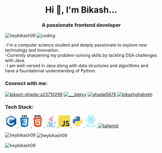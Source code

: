 <h1 align="center">Hi 👋, I'm Bikash...</h1>
<h3 align="center">A passionate frontend developer</h3>
<img align="right" alt="coding" width="400" src="https://user-images.githubusercontent.com/74038190/229223263-cf2e4b07-2615-4f87-9c38-e37600f8381a.gif"/>

<p align="left"> <img src="https://komarev.com/ghpvc/?username=heybikash09&label=Profile%20views&color=0e75b6&style=flat" alt="heybikash09" /> </p>


-I'm a computer science student and deeply passionate to explore new technology and innovation.<br/>
-Currently sharpening my problem-solving skills by tackling DSA challenges with Java.<br/>
-I am well-versed in Java along with data structures and algorithms and have a foundational understanding of Python.


<h3 align="left">Connect with me:</h3>
<p align="left">
<a href="https://linkedin.com/in/bikash-ghadai-a23710299" target="blank"><img align="center" src="https://raw.githubusercontent.com/rahuldkjain/github-profile-readme-generator/master/src/images/icons/Social/linked-in-alt.svg" alt="bikash-ghadai-a23710299" height="30" width="40" /></a>
<a href="https://instagram.com/___bkkyy" target="blank"><img align="center" src="https://raw.githubusercontent.com/rahuldkjain/github-profile-readme-generator/master/src/images/icons/Social/instagram.svg" alt="___bkkyy" height="30" width="40" /></a>
<a href="https://www.leetcode.com/ghadai5678" target="blank"><img align="center" src="https://raw.githubusercontent.com/rahuldkjain/github-profile-readme-generator/master/src/images/icons/Social/leet-code.svg" alt="ghadai5678" height="30" width="40" /></a>
<a href="https://auth.geeksforgeeks.org/user/bikashghabvkh" target="blank"><img align="center" src="https://raw.githubusercontent.com/rahuldkjain/github-profile-readme-generator/master/src/images/icons/Social/geeks-for-geeks.svg" alt="bikashghabvkh" height="30" width="40" /></a>
</p>

<h3 align="left"><strong>Tech Stack:</strong></h3>
<p align="left"> <a href="https://www.cprogramming.com/" target="_blank" rel="noreferrer"> <img src="https://raw.githubusercontent.com/devicons/devicon/master/icons/c/c-original.svg" alt="c" width="40" height="40"/> </a> <a href="https://www.w3schools.com/css/" target="_blank" rel="noreferrer"> <img src="https://raw.githubusercontent.com/devicons/devicon/master/icons/css3/css3-original-wordmark.svg" alt="css3" width="40" height="40"/> </a> <a href="https://www.w3.org/html/" target="_blank" rel="noreferrer"> <img src="https://raw.githubusercontent.com/devicons/devicon/master/icons/html5/html5-original-wordmark.svg" alt="html5" width="40" height="40"/> </a> <a href="https://www.java.com" target="_blank" rel="noreferrer"> <img src="https://raw.githubusercontent.com/devicons/devicon/master/icons/java/java-original.svg" alt="java" width="40" height="40"/> </a> <a href="https://developer.mozilla.org/en-US/docs/Web/JavaScript" target="_blank" rel="noreferrer"> <img src="https://raw.githubusercontent.com/devicons/devicon/master/icons/javascript/javascript-original.svg" alt="javascript" width="40" height="40"/> </a> <a href="https://www.python.org" target="_blank" rel="noreferrer"> <img src="https://raw.githubusercontent.com/devicons/devicon/master/icons/python/python-original.svg" alt="python" width="40" height="40"/> </a> <a href="https://reactjs.org/" target="_blank" rel="noreferrer"> <img src="https://raw.githubusercontent.com/devicons/devicon/master/icons/react/react-original-wordmark.svg" alt="react" width="40" height="40"/> </a> <a href="https://tailwindcss.com/" target="_blank" rel="noreferrer"> <img src="https://www.vectorlogo.zone/logos/tailwindcss/tailwindcss-icon.svg" alt="tailwind" width="40" height="40"/> </a> </p>

<p><img align="left" src="https://github-readme-stats.vercel.app/api/top-langs?username=heybikash09&show_icons=true&locale=en&layout=compact" alt="heybikash09" /></p>

<p>&nbsp;<img align="center" src="https://github-readme-stats.vercel.app/api?username=heybikash09&show_icons=true&locale=en" alt="heybikash09" /></p>

<p><img align="center" src="https://github-readme-streak-stats.herokuapp.com/?user=heybikash09&" alt="heybikash09" /></p>

